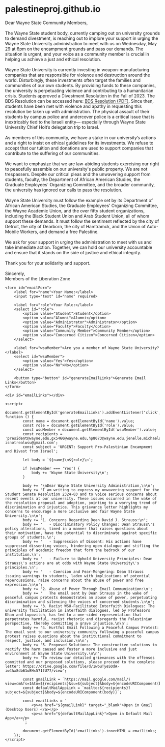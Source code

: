 # palestineproj.github.io
<html>
<head>
    <title>Email Link with User Input</title>
</head>
<body>
    <p>
        Dear Wayne State Community Members,
        <br><br>
       The Wayne State student body, currently camping out on university grounds to demand divestment, is reaching out to implore your support in urging the Wayne State University administration to meet with us on Wednesday, May 29 at 6pm on the encampment grounds and pass our demands. The situation is urgent, and your voice as a community member is crucial in helping us achieve a just and ethical resolution.
        <br><br>
Wayne State University is currently investing in weapon-manufacturing companies that are responsible for violence and destruction around the world. Disturbingly, these investments often target the families and communities of our own students. By providing funds to these companies, the university is perpetuating violence and contributing to a humanitarian crisis. Students approved a Divestment Resolution in the Fall of 2023. The BDS Resolution can be accessed here: <a href="https://bloximages.newyork1.vip.townnews.com/thesouthend.wayne.edu/content/tncms/assets/v3/editorial/b/f6/bf68657c-7ab3-11ee-a18a-439462851ee0/6545a243728c3.file.pdf" target="_blank">BDS Resolution (PDF)</a>. Since then, students have been met with violence and apathy in requesting this resolution be taken up with administration. The physical assault of their students by campus police and undercover police is a critical issue that is inextricably tied to the Israeli entity— especially through Wayne State University Chief Holt’s delegation trip to Israel. 
        <br><br>
      As members of this community, we have a stake in our university’s actions and a right to insist on ethical guidelines for its investments. We refuse to accept that our tuition and donations are used to support companies that contribute to the suffering of our communities.
        <br><br>
        We want to emphasize that we are law-abiding students exercising our right to peacefully assemble on our university's public property. We are not trespassers. Despite our critical pleas and the unwavering support from students, faculty, the Department of African American Studies, the Graduate Employees' Organizing Committee, and the broader community, the university has ignored our calls to pass the resolution.
        <br><br>
        Wayne State University must follow the example set by its Department of African American Studies, the Graduate Employees' Organizing Committee, the Wayne Academic Union, and the over fifty student organizations, including the Black Student Union and Arab Student Union, all of whom support these demands. It must follow the sentiment reflected by the city of Detroit, the city of Dearborn, the city of Hamtramck, and the Union of Auto-Mobile Workers, and demand a free Palestine. 
        <br><br>
        We ask for your support in urging the administration to meet with us and take immediate action. Together, we can hold our university accountable and ensure that it stands on the side of justice and ethical integrity.
        <br><br>
        Thank you for your solidarity and support.
        <br><br>
        Sincerely,
        <br>
        Members of the Liberation Zone
    </p>

    <form id="emailForm">
        <label for="name">Your Name:</label>
        <input type="text" id="name" required>
        
        <label for="role">Your Role:</label>
        <select id="role">
            <option value="Student">Student</option>
            <option value="Alumni">Alumni</option>
            <option value="Administrator">Administrator</option>
            <option value="Faculty">Faculty</option>
            <option value="Community Member">Community Member</option>
            <option value="Concerned Citizen">Concerned Citizen</option>
        </select>

        <label for="wsuMember">Are you a member of Wayne State University?</label>
        <select id="wsuMember">
            <option value="Yes">Yes</option>
            <option value="No">No</option>
        </select>

        <button type="button" id="generateEmailLinks">Generate Email Links</button>
    </form>

    <div id="emailLinks"></div>

    <script>
        document.getElementById('generateEmailLinks').addEventListener('click', function () {
            const name = document.getElementById('name').value;
            const role = document.getElementById('role').value;
            const wsuMember = document.getElementById('wsuMember').value;
            const recipients = 'president@wayne.edu,gx5460@wayne.edu,hp8073@wayne.edu,jenelle.michaels@wayne.edu,lbeale@wayne.edu,bgielczyk@wayne.edu,ar6659@wayne.edu, isnotrealwsu@gmail.com';
            const subject = 'URGENT: Support Pro-Palestinian Encampment and Divest from Israel';

            let body = `${name}\n${role}\n`;

            if (wsuMember === 'Yes') {
                body += 'Wayne State University\n';
            }

            body += '\nDear Wayne State University Administration,\n\n';
            body += 'I am writing to express my unwavering support for the Student Senate Resolution 2324-03 and to voice serious concerns about recent events at our university. These issues occurred in the wake of the resolution proposal and adoption, pointing to a worrying trend of discrimination and injustice. This grievance letter highlights my concerns to encourage a more inclusive and fair Wayne State University.\n\n';
            body += '1. Concerns Regarding Dean David J. Strauss:\n';
            body += '   - Discriminatory Policy Changes: Dean Strauss\'s policy alterations, timed in a manner that raises questions about their motivation, have the potential to discriminate against specific groups of students.\n';
            body += '   - Suppression of Dissent: His actions have suppressed dissenting voices, hindering open dialogue and stifling the principles of academic freedom that form the bedrock of our institution.\n';
            body += '   - Failure to Uphold University Principles: Dean Strauss\'s actions are at odds with Wayne State University\'s principles.\n';
            body += '   - Coercion and Fear-Mongering: Dean Strauss issuing warnings to students, laden with implications of potential repercussions, raise concerns about the abuse of power and free expression.\n\n';
            body += '2. Abuse of Power Through Email Communication:\n';
            body += '   The email sent by Dean Strauss in the wake of peaceful campus protests demonstrates an abuse of power, perpetuating discrimination and silencing the voices of concerned students.\n\n';
            body += '3. Racist WSU-Facilitated Interfaith Dialogues: The university facilitation in interfaith dialogues, led by Professors Khan and Lupovitch, has led to a one-sided representation that perpetrates harmful, racist rhetoric and disregards the Palestinian perspective, thereby committing a grave injustice.\n\n';
            body += '4. Hurtful Email Following a Peaceful Campus Protest: The email sent to our university community following a peaceful campus protest raises questions about the institutional commitment to respect, justice, and inclusion.\n\n';
            body += '5. Proposed Solutions: The constructive solutions to rectify the harm caused and foster a more inclusive and just environment at Wayne State University.\n\n';
            body += 'To review our detailed grievances with the offenses committed and our proposed solutions, please proceed to the complete letter: https://drive.google.com/file/d/1wbuTyeSOdA-iw4Ax8db61oEHx571fU77/view';

            const gmailLink = `https://mail.google.com/mail/?view=cm&fs=1&to=${recipients}&su=${subject}&body=${encodeURIComponent(body)}`;
            const defaultMailAppLink = `mailto:${recipients}?subject=${subject}&body=${encodeURIComponent(body)}`;

            const emailLinks = `
                <p><a href="${gmailLink}" target="_blank">Open in Gmail (Desktop Users) </a></p>
                <p><a href="${defaultMailAppLink}">Open in Default Mail App</a></p>
            `;

            document.getElementById('emailLinks').innerHTML = emailLinks;
        });
    </script>
</body>
</html>
